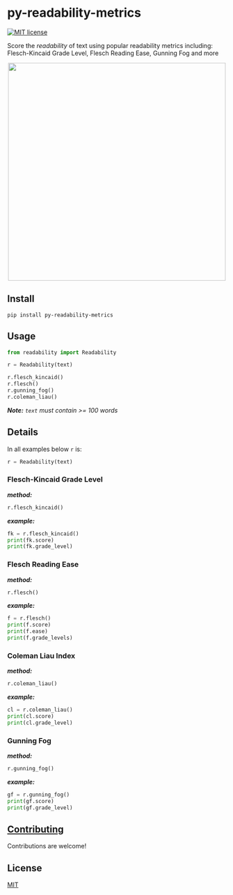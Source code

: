 # py-readability-metrics

[![MIT license](https://img.shields.io/badge/License-MIT-blue.svg)](https://lbesson.mit-license.org/)

Score the _readability_ of text using popular readability metrics including: Flesch-Kincaid Grade Level, Flesch Reading Ease, Gunning Fog and more

<p align="center">
 <img src="https://raw.githubusercontent.com/cdimascio/py-readability-metrics/master/assets/py-readability-metrics.png" width="500"></>
</p>

## Install

```shell
pip install py-readability-metrics
```

## Usage

```python
from readability import Readability

r = Readability(text)

r.flesch_kincaid()
r.flesch()
r.gunning_fog()
r.coleman_liau()
```

***Note:** `text` must contain >= 100 words*

## Details

In all examples below `r` is:

```python
r = Readability(text)
```

### Flesch-Kincaid Grade Level

***method:***

```python
r.flesch_kincaid()
```

***example:***

```python
fk = r.flesch_kincaid()
print(fk.score)
print(fk.grade_level)
```


### Flesch Reading Ease

***method:***

```python
r.flesch()
```

***example:***

```python
f = r.flesch()
print(f.score)
print(f.ease)
print(f.grade_levels)
```

### Coleman Liau Index

***method:***

```python
r.coleman_liau()
```

***example:***

```python
cl = r.coleman_liau()
print(cl.score)
print(cl.grade_level)
```


### Gunning Fog

***method:***

```python
r.gunning_fog()
```

***example:***

```python
gf = r.gunning_fog()
print(gf.score)
print(gf.grade_level)
```


## [Contributing](CONTRIBUTING.md)

Contributions are welcome!

## License

[MIT](LICENSE)
